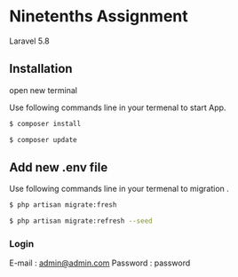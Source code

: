 # Ninetenths Assignment
 Laravel 5.8

## Installation
open new terminal 

Use following commands line in your termenal to start App.

```bash
$ composer install
```

```bash
$ composer update           
```
## Add new .env file

Use following commands line in your termenal to migration .

```bash
$ php artisan migrate:fresh
```

```bash
$ php artisan migrate:refresh --seed
```

### Login

E-mail : admin@admin.com
Password : password

